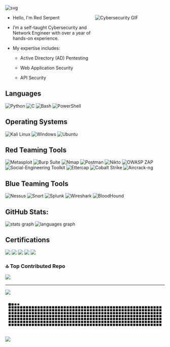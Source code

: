 
![svg](https://readme-typing-svg.demolab.com/?font=Pixelify+Sans&size=32&duration=2550&pause=1000&color=ffffff&random=false&width=435&lines=Hello+Welcome+to+my+profile+!)


 

<div align="left">

<img align="right" src="https://media1.tenor.com/m/M0bZ6V1ijGwAAAAd/batman.gif" alt="Cybersecurity GIF" width="220" height="250"/>

- Hello, I'm Red Serpent

- I’m a self-taught Cybersecurity and Network Engineer with over a year of hands-on experience.

- My expertise includes:

  - Active Directory (AD) Pentesting

  - Web Application Security

  - API Security



</div>






## Languages 

![Python](https://img.shields.io/badge/Python-3776AB?style=for-the-badge&logo=python&logoColor=white)
  ![C](https://img.shields.io/badge/C-00599C?style=for-the-badge&logo=c&logoColor=white)
  ![Bash](https://img.shields.io/badge/Bash-4EAA25?style=for-the-badge&logo=gnu-bash&logoColor=white)
  ![PowerShell](https://img.shields.io/badge/PowerShell-5391FE?style=for-the-badge&logo=powershell&logoColor=white)

##  Operating Systems

  ![Kali Linux](https://img.shields.io/badge/Kali_Linux-557C8B?style=for-the-badge&logo=kali-linux&logoColor=white)
  ![Windows](https://img.shields.io/badge/Windows-0078D6?style=for-the-badge&logo=windows11&logoColor=white)
  ![Ubuntu](https://img.shields.io/badge/Ubuntu-E95420?style=for-the-badge&logo=ubuntu&logoColor=white)



## Red Teaming Tools

  ![Metasploit](https://img.shields.io/badge/Metasploit-E34F26?style=for-the-badge&logo=metasploit&logoColor=white)
  ![Burp Suite](https://img.shields.io/badge/Burp_Suite-FF6347?style=for-the-badge&logo=hackaday&logoColor=white)
  ![Nmap](https://img.shields.io/badge/Nmap-004170?style=for-the-badge&logo=gnome-terminal&logoColor=white)
  ![Postman](https://img.shields.io/badge/Postman-FF6C37?style=for-the-badge&logo=postman&logoColor=white)
  ![Nikto](https://img.shields.io/badge/Nikto-0E73B2?style=for-the-badge&logo=nikto&logoColor=white)
  ![OWASP ZAP](https://img.shields.io/badge/OWASP_ZAP-FF5722?style=for-the-badge&logo=owasp&logoColor=white)
  ![Social-Engineering Toolkit](https://img.shields.io/badge/Social_Engineering_Toolkit-EE3124?style=for-the-badge&logo=toolbox&logoColor=white)
  ![Ettercap](https://img.shields.io/badge/Ettercap-4EAA25?style=for-the-badge&logo=ettercap&logoColor=white)
  ![Cobalt Strike](https://img.shields.io/badge/Cobalt_Strike-DC5C1B?style=for-the-badge&logo=cobaltstrike&logoColor=white)
  ![Aircrack-ng](https://img.shields.io/badge/Aircrack--ng-FF9900?style=for-the-badge&logo=aircrack-ng&logoColor=white)


##  Blue Teaming Tools

  ![Nessus](https://img.shields.io/badge/Nessus-2396F3?style=for-the-badge&logo=tenable&logoColor=white)
  ![Snort](https://img.shields.io/badge/Snort-EE3124?style=for-the-badge&logo=snort&logoColor=white)
  ![Splunk](https://img.shields.io/badge/Splunk-00A3E0?style=for-the-badge&logo=splunk&logoColor=white)
  ![Wireshark](https://img.shields.io/badge/Wireshark-1679A7?style=for-the-badge&logo=wireshark&logoColor=white)
  ![BloodHound](https://img.shields.io/badge/BloodHound-C41E3A?style=for-the-badge&logo=graphcool&logoColor=white)





## GitHub Stats:
<div align="left">
  <img src="https://github-readme-stats.vercel.app/api?username=The-Red-Serpent&theme=radical&hide_border=false&show_icons=true&include_all_commits=false&count_private=false" height="150" alt="stats graph" />
  <img src="https://github-readme-stats.vercel.app/api/top-langs?username=The-Red-Serpent&locale=en&hide_title=false&layout=compact&card_width=320&langs_count=5&theme=radical&hide_border=false" height="150" alt="languages graph"  />
</div>
</div>

## Certifications
<div align="left">
  <img src="https://images.credly.com/size/680x680/images/50b96632-6cbb-40b7-ac0e-b83f49ff7f94/image.png"  width="120"/>
  <img src="https://images.credly.com/size/680x680/images/5bdd6a39-3e03-4444-9510-ecff80c9ce79/image.png"  width="120""/>
  <img src="https://images.credly.com/size/680x680/images/242902b5-f527-42ad-865e-977c9e1b5b58/image.png"  width="120"/>
  <img src="https://images.credly.com/size/340x340/images/20082fc1-94af-4773-9df0-28856b566748/image.png"  width="120""/>
  <img src="https://images.credly.com/size/680x680/images/44a5fe44-52e6-45c2-ae9a-41fd9183c81d/image.png"  width="120"/>
  
</div>


### 🔝 Top Contributed Repo
![](https://github-contributor-stats.vercel.app/api?username=The-Red-Serpent&limit=5&theme=dark&combine_all_yearly_contributions=true)

---
[![](https://visitcount.itsvg.in/api?id=The-Red-Serpent&icon=0&color=4)](https://visitcount.itsvg.in)

<!-- Proudly created with GPRM ( https://gprm.itsvg.in ) -->
<picture>
  <source media="(prefers-color-scheme: dark)" srcset="https://raw.githubusercontent.com/The-Red-Serpent/The-Red-Serpent/output/github-snake-dark.svg" />
  <source media="(prefers-color-scheme: light)" srcset="https://raw.githubusercontent.com/The-Red-Serpent/The-Red-Serpent/output/github-snake.svg" />
  <img alt="github-snake" src="https://raw.githubusercontent.com/The-Red-Serpent/The-Red-Serpent/output/github-snake.svg" />
</picture>

<img align="center" src="https://profile-counter.glitch.me/The-Red-Serpent/count.svg?"  />
